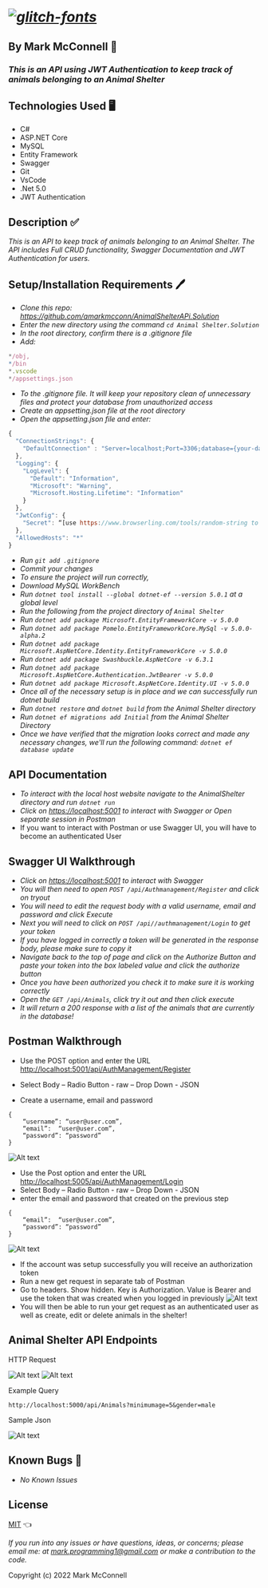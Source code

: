 # _<a href="https://fontmeme.com/glitch-fonts/"><img src="https://fontmeme.com/permalink/220610/63719bb5e4a3c7b5d06f6ce5bcfc6962.png" alt="glitch-fonts" border="0"></a>_

## By **Mark McConnell** 👨

### _This is an API using JWT Authentication to keep track of animals belonging to an Animal Shelter_

## Technologies Used 🖥️

* C#
* ASP.NET Core
* MySQL
* Entity Framework
* Swagger
* Git
* VsCode
* .Net 5.0
* JWT Authentication

## Description ✅

_This is an API to keep track of animals belonging to an Animal Shelter. The API includes Full CRUD functionality, Swagger Documentation and JWT Authentication for users._

## Setup/Installation Requirements 🖊️

* _Clone this repo: <https://github.com/amarkmcconn/AnimalShelterAPi.Solution>_
* _Enter the new directory using the command ```cd Animal Shelter.Solution```_
* _In the root directory, confirm there is a .gitignore file_
* _Add:_

```js
*/obj,
*/bin
*.vscode
*/appsettings.json
```

* _To the .gitignore file. It will keep your repository clean of unnecessary files and protect your database from unauthorized access_
* _Create an appsetting.json file at the root directory_
* _Open the appsetting.json file and enter:_

```js
{
  "ConnectionStrings": {
    "DefaultConnection" : "Server=localhost;Port=3306;database={your-database};uid=root;pwd={your-password};"
  },
  "Logging": {
    "LogLevel": {
      "Default": "Information",
      "Microsoft": "Warning",
      "Microsoft.Hosting.Lifetime": "Information"
    }
  },
  "JwtConfig": {
    "Secret": “[use https://www.browserling.com/tools/random-string to generate a random 32 length code and enter that code here]”
  },
  "AllowedHosts": "*"
}
```

* _Run ```git add .gitignore```_
* _Commit your changes_
* _To ensure the project will run correctly,_
* _Download MySQL WorkBench_
* _Run ```dotnet tool install --global dotnet-ef --version 5.0.1``` at a global level_
* _Run the following from the project directory of ```Animal Shelter```_
* _Run ```dotnet add package Microsoft.EntityFrameworkCore -v 5.0.0```_
* _Run ```dotnet add package Pomelo.EntityFrameworkCore.MySql -v 5.0.0-alpha.2```_
* _Run ```dotnet add package Microsoft.AspNetCore.Identity.EntityFrameworkCore -v 5.0.0```_
* _Run ```dotnet add package Swashbuckle.AspNetCore -v 6.3.1```_
* _Run ```dotnet add package Microsoft.AspNetCore.Authentication.JwtBearer -v 5.0.0```_
* _Run ```dotnet add package Microsoft.AspNetCore.Identity.UI -v 5.0.0```_
* _Once all of the necessary setup is in place and we can successfully run dotnet build_
* _Run ```dotnet restore``` and ```dotnet build``` from the Animal Shelter directory_
* _Run ```dotnet ef migrations add Initial``` from the Animal Shelter Directory_
* _Once we have verified that the migration looks correct and made any necessary changes, we'll run the following command: ```dotnet ef database update```_

## API Documentation

* _To interact with the local host website navigate to the AnimalShelter directory and run ```dotnet run```_
* _Click on  <https://localhost:5001> to interact with Swagger or Open separate session in Postman_
* If you want to interact with Postman or use Swagger UI, you will have to become an authenticated User

## Swagger UI Walkthrough

* _Click on  <https://localhost:5001> to interact with Swagger_
* _You will then need to open ```POST /api/Authmanagement/Register``` and click on tryout_
* _You will need to edit the request body with a valid username, email and password and click Execute_
* _Next you will need to click on ```POST /api//authmanagement/Login``` to get your token_
* _If you have logged in correctly a token will be generated in the response body, please make sure to copy it_
* _Navigate back to the top of page and click on the Authorize Button and paste your token into the box labeled value and click the authorize button_
* _Once you have been authorized you check it to make sure it is working correctly_
* _Open the ```GET /api/Animals```, click try it out and then click execute_
* _It will return a 200 response with a list of the animals that are currently in the database!_

## Postman Walkthrough

* Use the POST option and enter the URL <http://localhost:5001/api/AuthManagement/Register>

* Select Body – Radio Button - raw – Drop Down - JSON
* Create a username, email and password

```
{
    “username”: “user@user.com”,
    “email”:  “user@user.com”,
    “password”: “password”
}
```

![Alt text](/AnimalShelter/img/Picture4.png)

* Use the Post option and enter the URL  <http://localhost:5005/api/AuthManagement/Login>
* Select Body – Radio Button - raw – Drop Down - JSON
* enter the email and password that created on the previous step

```
{
    “email”:  “user@user.com”,
    “password”: “password”
}
```

![Alt text](/AnimalShelter/img/Picture5.png)

* If the account was setup successfully you will receive an authorization token
* Run a new get request in separate tab of Postman
* Go to headers. Show hidden. Key is Authorization. Value is Bearer and use the token that was created when you logged in previously
![Alt text](/AnimalShelter/img/Picture8.png)
* You will then be able to run your get request as an authenticated user as well as create, edit or delete animals in the shelter!

## Animal Shelter API Endpoints

HTTP Request

![Alt text](/AnimalShelter/img/Picture3.png)
![Alt text](/AnimalShelter/img/Picture1.png)

Example Query

```
http://localhost:5000/api/Animals?minimumage=5&gender=male
```

Sample Json

![Alt text](/AnimalShelter/img/Picture2.png)

## Known Bugs 🐛

* _No Known Issues_

## License

[MIT](LICENSE) 👈

_If you run into any issues or have questions, ideas, or concerns;  please email me: at mark.programming1@gmail.com or make a contribution to the code._

Copyright (c) 2022 Mark McConnell
